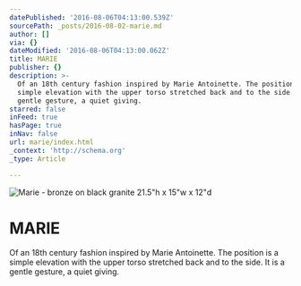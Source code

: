 ```yaml
---
datePublished: '2016-08-06T04:13:00.539Z'
sourcePath: _posts/2016-08-02-marie.md
author: []
via: {}
dateModified: '2016-08-06T04:13:00.062Z'
title: MARIE
publisher: {}
description: >-
  Of an 18th century fashion inspired by Marie Antoinette. The position is a
  simple elevation with the upper torso stretched back and to the side. It is a
  gentle gesture, a quiet giving.
starred: false
inFeed: true
hasPage: true
inNav: false
url: marie/index.html
_context: 'http://schema.org'
_type: Article

---
```

![Marie - bronze on black granite                                                                          21.5"h x 15"w x 12"d](https://s3-us-west-2.amazonaws.com/the-grid-img/p/87d97f7bfbfbfff8e54aa5444315866def258a1c.jpg)

# **MARIE**

Of an 18th century fashion inspired by Marie Antoinette. The position is a simple elevation with the upper torso stretched back and to the side. It is a gentle gesture, a quiet giving.